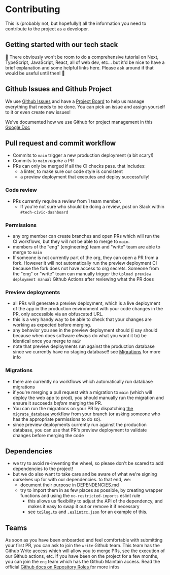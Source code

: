 # Contributing

This is (probably not, but hopefully!) all the information you need to contribute to the project as a developer.

## Getting started with our tech stack

🚧 There obviously won't be room to do a comprehensive tutorial on Next, TypeScript, JavaScript, React, all of web dev, etc... but it'd be nice to have a brief explanation and some helpful links here. Please ask around if that would be useful until then! 🚧

## Github Issues and Github Project

We use [Github Issues](https://github.com/civic-dashboard/civic-dashboard-web/issues) and have a [Project Board](https://github.com/orgs/civic-dashboard/projects/3) to help us manage everything that needs to be done. You can pick an issue and assign yourself to it or even create new issues! 

We've documented how we use Github for project management in this [Google Doc](https://docs.google.com/document/d/1xehRm-2yZvC_9VRm5CrhbzlIyVNDNh3cpTQPDdtLRso/edit?tab=t.46j0b7xt6q03)


## Pull request and commit workflow

- Commits to `main` trigger a new production deployment (a bit scary!)
- Commits to `main` _require_ a PR
- PRs can only be merged if all the CI checks pass. that includes:
  - a linter, to make sure our code style is consistent
  - a preview deployment that executes and deploy successfully!

### Code review

- PRs currently require a review from 1 team member.
  - If you're not sure who should be doing a review, post on Slack within `#tech-civic-dashboard`

### Permissions

- any org member can create branches and open PRs which will run the CI workflows, but they will not be able to merge to `main`.
- members of the "eng" (engineering) team and "write" team are able to merge to `main`
- If someone is not currently part of the org, they can open a PR from a fork. However it will not automatically run the preview deployment CI because the fork does not have access to org secrets. Someone from the "eng" or "write" team can manually trigger the `Upload preview deployment manual` Github Actions after reviewing what the PR does

### Preview deployments

- all PRs will generate a preview deployment, which is a live deployment of the app in the production environment with your code changes in the PR, only accessible via an obfuscated URL.
- this is a very handy way to be able to check that your changes are working as expected before merging.
- any behavior you see in the preview deployment should (i say should because when does software _always_ do what you want it to) be identical once you merge to `main`
- note that preview deployments run against the production database since we currently have no staging database!! see [Migrations](#migrations) for more info

### Migrations

- there are currently no workflows which automatically run database migrations
- if you're merging a pull request with a migration to `main` (which will deploy the web app to prod), you should manually run the migration and ensure it succeeds _before_ merging the PR.
- You can run the migrations on your PR by dispatching [the `migrate_database` workflow](https://github.com/civic-dashboard/civic-dashboard-web/actions/workflows/migrate_database.yml) from your branch (or asking someone who has the appropriate permissions to do so).
- since preview deployments currently run against the production database, you can use that PR's preview deployment to validate changes before merging the code

## Dependencies

- we try to avoid re-inventing the wheel, so please don't be scared to add dependencies to the project!
- but we do also want to take care and be aware of what we're signing ourselves up for with our dependencies. to that end, we:
  - document their purpose in [DEPENDENCIES.md](./DEPENDENCIES.md)
  - try to import them in as few places as possible, by creating wrapper functions and using the `no-restricted-imports` eslint rule
    - this allows us flexibility to adjust the API of the dependency, and makes it easy to swap it out or remove it if necessary
    - see [`toSlug.ts`](https://github.com/civic-dashboard/civic-dashboard-web/tree/main/src/logic/toSlug.ts) and [`.eslintrc.json`](https://github.com/civic-dashboard/civic-dashboard-web/tree/main/.eslintrc.json#L14) for an example of this.

## Teams
As soon as you have been onboarded and feel comfortable with submitting your first PR, you can ask to join the `write` Github team. This team has the Github Write access which will allow you to merge PRs, see the execution of our Github actions, etc. If you have been on the project for a few months, you can join the `eng` team which has the Github Maintain access. Read the official [Github docs on Repository Roles
](https://docs.github.com/en/organizations/managing-user-access-to-your-organizations-repositories/managing-repository-roles/repository-roles-for-an-organization) for more infos
